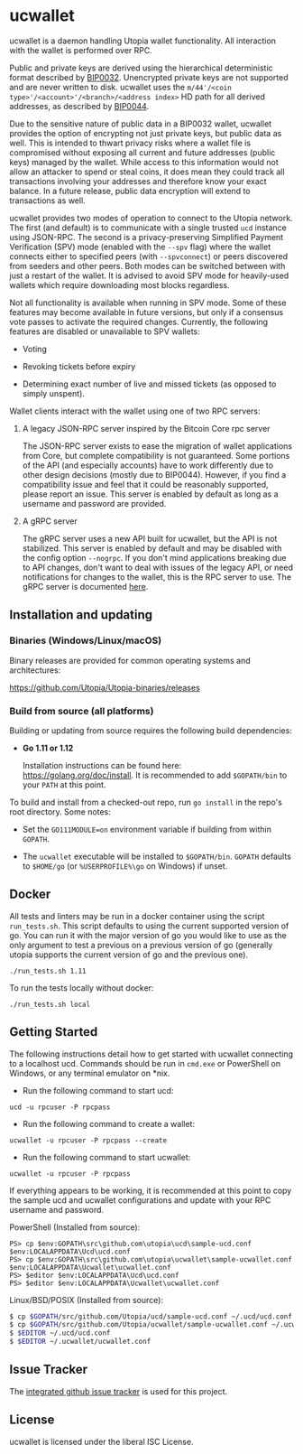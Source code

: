 ucwallet
=========

ucwallet is a daemon handling Utopia wallet functionality.  All interaction
with the wallet is performed over RPC.

Public and private keys are derived using the hierarchical
deterministic format described by
[BIP0032](https://github.com/bitcoin/bips/blob/master/bip-0032.mediawiki).
Unencrypted private keys are not supported and are never written to
disk.  ucwallet uses the
`m/44'/<coin type>'/<account>'/<branch>/<address index>`
HD path for all derived addresses, as described by
[BIP0044](https://github.com/bitcoin/bips/blob/master/bip-0044.mediawiki).

Due to the sensitive nature of public data in a BIP0032 wallet,
ucwallet provides the option of encrypting not just private keys, but
public data as well.  This is intended to thwart privacy risks where a
wallet file is compromised without exposing all current and future
addresses (public keys) managed by the wallet. While access to this
information would not allow an attacker to spend or steal coins, it
does mean they could track all transactions involving your addresses
and therefore know your exact balance.  In a future release, public data
encryption will extend to transactions as well.

ucwallet provides two modes of operation to connect to the Utopia
network.  The first (and default) is to communicate with a single
trusted `ucd` instance using JSON-RPC.  The second is a
privacy-preserving Simplified Payment Verification (SPV) mode (enabled
with the `--spv` flag) where the wallet connects either to specified
peers (with `--spvconnect`) or peers discovered from seeders and other
peers. Both modes can be switched between with just a restart of the
wallet.  It is advised to avoid SPV mode for heavily-used wallets
which require downloading most blocks regardless.

Not all functionality is available when running in SPV mode.  Some of
these features may become available in future versions, but only if a
consensus vote passes to activate the required changes.  Currently,
the following features are disabled or unavailable to SPV wallets:

  * Voting

  * Revoking tickets before expiry

  * Determining exact number of live and missed tickets (as opposed to
    simply unspent).

Wallet clients interact with the wallet using one of two RPC servers:

  1. A legacy JSON-RPC server inspired by the Bitcoin Core rpc server

     The JSON-RPC server exists to ease the migration of wallet applications
     from Core, but complete compatibility is not guaranteed.  Some portions of
     the API (and especially accounts) have to work differently due to other
     design decisions (mostly due to BIP0044).  However, if you find a
     compatibility issue and feel that it could be reasonably supported, please
     report an issue.  This server is enabled by default as long as a username
     and password are provided.

  2. A gRPC server

     The gRPC server uses a new API built for ucwallet, but the API is not
     stabilized.  This server is enabled by default and may be disabled with
     the config option `--nogrpc`.  If you don't mind applications breaking
     due to API changes, don't want to deal with issues of the legacy API, or
     need notifications for changes to the wallet, this is the RPC server to
     use. The gRPC server is documented [here](./rpc/documentation/README.md).

## Installation and updating

### Binaries (Windows/Linux/macOS)

Binary releases are provided for common operating systems and architectures:

https://github.com/Utopia/Utopia-binaries/releases

### Build from source (all platforms)

Building or updating from source requires the following build dependencies:

- **Go 1.11 or 1.12**

  Installation instructions can be found here: https://golang.org/doc/install.
  It is recommended to add `$GOPATH/bin` to your `PATH` at this point.

To build and install from a checked-out repo, run `go install` in the repo's
root directory.  Some notes:

* Set the `GO111MODULE=on` environment variable if building from within
  `GOPATH`.

* The `ucwallet` executable will be installed to `$GOPATH/bin`.  `GOPATH`
  defaults to `$HOME/go` (or `%USERPROFILE%\go` on Windows) if unset.

## Docker

All tests and linters may be run in a docker container using the script
`run_tests.sh`.  This script defaults to using the current supported version of
go.  You can run it with the major version of go you would like to use as the
only argument to test a previous on a previous version of go (generally utopia
supports the current version of go and the previous one).

```
./run_tests.sh 1.11
```

To run the tests locally without docker:

```
./run_tests.sh local
```

## Getting Started

The following instructions detail how to get started with ucwallet connecting
to a localhost ucd.  Commands should be run in `cmd.exe` or PowerShell on
Windows, or any terminal emulator on *nix.

- Run the following command to start ucd:

```
ucd -u rpcuser -P rpcpass
```

- Run the following command to create a wallet:

```
ucwallet -u rpcuser -P rpcpass --create
```

- Run the following command to start ucwallet:

```
ucwallet -u rpcuser -P rpcpass
```

If everything appears to be working, it is recommended at this point to
copy the sample ucd and ucwallet configurations and update with your
RPC username and password.

PowerShell (Installed from source):
```
PS> cp $env:GOPATH\src\github.com\utopia\ucd\sample-ucd.conf $env:LOCALAPPDATA\Ucd\ucd.conf
PS> cp $env:GOPATH\src\github.com\utopia\ucwallet\sample-ucwallet.conf $env:LOCALAPPDATA\Ucwallet\ucwallet.conf
PS> $editor $env:LOCALAPPDATA\Ucd\ucd.conf
PS> $editor $env:LOCALAPPDATA\Ucwallet\ucwallet.conf
```

Linux/BSD/POSIX (Installed from source):
```bash
$ cp $GOPATH/src/github.com/Utopia/ucd/sample-ucd.conf ~/.ucd/ucd.conf
$ cp $GOPATH/src/github.com/Utopia/ucwallet/sample-ucwallet.conf ~/.ucwallet/ucwallet.conf
$ $EDITOR ~/.ucd/ucd.conf
$ $EDITOR ~/.ucwallet/ucwallet.conf
```

## Issue Tracker

The [integrated github issue tracker](https://github.com/Utopia/ucwallet/issues)
is used for this project.

## License

ucwallet is licensed under the liberal ISC License.
